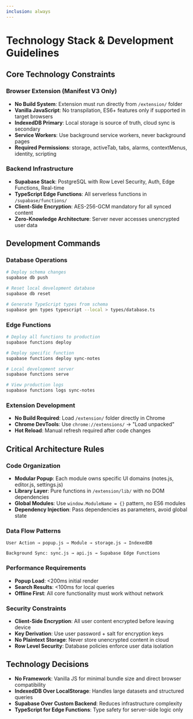 ```yaml
---
inclusion: always
---
```


# Technology Stack & Development Guidelines

## Core Technology Constraints

### Browser Extension (Manifest V3 Only)
- **No Build System**: Extension must run directly from `/extension/` folder
- **Vanilla JavaScript**: No transpilation, ES6+ features only if supported in target browsers
- **IndexedDB Primary**: Local storage is source of truth, cloud sync is secondary
- **Service Workers**: Use background service workers, never background pages
- **Required Permissions**: storage, activeTab, tabs, alarms, contextMenus, identity, scripting

### Backend Infrastructure
- **Supabase Stack**: PostgreSQL with Row Level Security, Auth, Edge Functions, Real-time
- **TypeScript Edge Functions**: All serverless functions in `/supabase/functions/`
- **Client-Side Encryption**: AES-256-GCM mandatory for all synced content
- **Zero-Knowledge Architecture**: Server never accesses unencrypted user data

## Development Commands

### Database Operations
```bash
# Deploy schema changes
supabase db push

# Reset local development database
supabase db reset

# Generate TypeScript types from schema
supabase gen types typescript --local > types/database.ts
```

### Edge Functions
```bash
# Deploy all functions to production
supabase functions deploy

# Deploy specific function
supabase functions deploy sync-notes

# Local development server
supabase functions serve

# View production logs
supabase functions logs sync-notes
```

### Extension Development
- **No Build Required**: Load `/extension/` folder directly in Chrome
- **Chrome DevTools**: Use `chrome://extensions/` → "Load unpacked"
- **Hot Reload**: Manual refresh required after code changes

## Critical Architecture Rules

### Code Organization
- **Modular Popup**: Each module owns specific UI domains (notes.js, editor.js, settings.js)
- **Library Layer**: Pure functions in `/extension/lib/` with no DOM dependencies  
- **Global Modules**: Use `window.ModuleName = {}` pattern, no ES6 modules
- **Dependency Injection**: Pass dependencies as parameters, avoid global state

### Data Flow Patterns
```
User Action → popup.js → Module → storage.js → IndexedDB
                    ↓
Background Sync: sync.js → api.js → Supabase Edge Functions
```

### Performance Requirements
- **Popup Load**: <200ms initial render
- **Search Results**: <100ms for local queries
- **Offline First**: All core functionality must work without network

### Security Constraints
- **Client-Side Encryption**: All user content encrypted before leaving device
- **Key Derivation**: Use user password + salt for encryption keys
- **No Plaintext Storage**: Never store unencrypted content in cloud
- **Row Level Security**: Database policies enforce user data isolation

## Technology Decisions
- **No Framework**: Vanilla JS for minimal bundle size and direct browser compatibility
- **IndexedDB Over LocalStorage**: Handles large datasets and structured queries
- **Supabase Over Custom Backend**: Reduces infrastructure complexity
- **TypeScript for Edge Functions**: Type safety for server-side logic only